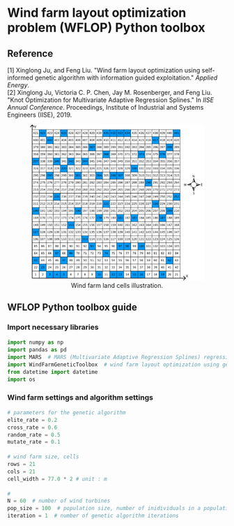 # Wind farm layout optimization problem (WFLOP) Python toolbox
## Reference
[1] Xinglong Ju, and Feng Liu. "Wind farm layout optimization using self-informed genetic algorithm with information guided exploitation." *Applied Energy*.<br/>
[2] Xinglong Ju, Victoria C. P. Chen, Jay M. Rosenberger, and Feng Liu. "Knot Optimization for Multivariate Adaptive Regression Splines." In *IISE Annual Conference*. Proceedings, Institute of Industrial and Systems Engineers (IISE), 2019.

<p align="center"> 
    <img width="400" src="/IMAGES/wfi.png" alt="Wind farm land cells illustration"/><br/>
    Wind farm land cells illustration.
</p>

## WFLOP Python toolbox guide
### Import necessary libraries
```python
import numpy as np
import pandas as pd
import MARS  # MARS (Multivariate Adaptive Regression Splines) regression class
import WindFarmGeneticToolbox  # wind farm layout optimization using genetic algorithms classes
from datetime import datetime
import os
```

### Wind farm settings and algorithm settings
```python
# parameters for the genetic algorithm
elite_rate = 0.2
cross_rate = 0.6
random_rate = 0.5
mutate_rate = 0.1

# wind farm size, cells
rows = 21
cols = 21
cell_width = 77.0 * 2 # unit : m

#
N = 60  # number of wind turbines
pop_size = 100  # population size, number of inidividuals in a population
iteration = 1  # number of genetic algorithm iterations
```
